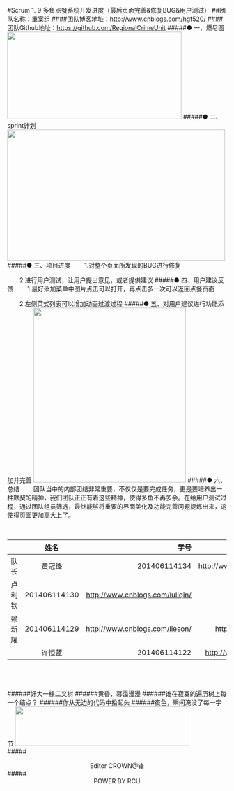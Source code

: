 #Scrum 1. 9 多鱼点餐系统开发进度（最后页面完善&修复BUG&用户测试）
##团队名称：重案组
####团队博客地址：http://www.cnblogs.com/hgf520/
####团队Github地址：https://github.com/RegionalCrimeUnit
#####●  一、燃尽图
<img src="http://images2015.cnblogs.com/blog/808610/201611/808610-20161123182848940-1294985171.png" width = "400" height = "200" />
#####● 二、sprint计划
<img src="http://images2015.cnblogs.com/blog/808610/201611/808610-20161122162827518-1050017023.png" width = "500" height = "300" />
#####● 三、项目进度
　　1.对整个页面所发现的BUG进行修复

　　2.进行用户测试，让用户提出意见，或者提供建议
#####● 四、用户建议反馈
　　1.最好添加菜单中图片点击可以打开，再点击多一次可以返回点餐页面

　　2.左侧菜式列表可以增加动画过渡过程
#####● 五、对用户建议进行功能添加并完善
<img src="http://images2015.cnblogs.com/blog/808610/201611/808610-20161123183759971-39129308.png" width = "350" height = "400" />
#####● 六、总结
　　团队当中的内部团结非常重要，不仅仅是要完成任务，更是要培养出一种默契的精神，我们团队正正有着这些精神，使得多鱼不再多余。在给用户测试过程，通过团队组员筛选，最终能够将重要的界面美化及功能完善问题提炼出来，这使得页面更加高大上了。



<br />


||姓名|学号	|博客链接|	Github链接	|
| ------------- |:-------------:| -----:|-----:| -----:| 
队长|黄冠锋|201406114134|	http://www.cnblogs.com/hgf520/	 |https://github.com/crown999
 |卢利钦|201406114130|	http://www.cnblogs.com/luliqin/	|https://github.com/luliqin
 |赖新耀	|201406114129	|http://www.cnblogs.com/lieson/	|https://github.com/Laixinyao
	|许恒蓝		|201406114122	|	http://www.cnblogs.com/xhlbk/		|https://github.com/xuhenglan


<br /><br /><br />
######好大一棵二叉树
######黄昏，暮霭漫漫
######谁在寂寞的遍历树上每一个结点？
######你从无边的代码中抬起头
######夜色，瞬间淹没了每一字节 
<img src="http://images2015.cnblogs.com/blog/808610/201611/808610-20161117181926451-1189192432.gif" width = "400" height = "90" />
<br />
#####<center>Editor CROWN@锋</center >
#####<center>POWER BY RCU</center >


